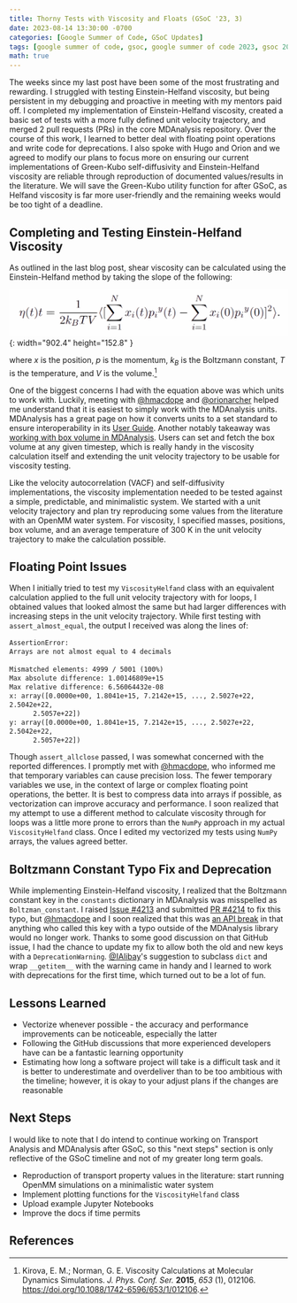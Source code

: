 ```yaml
---
title: Thorny Tests with Viscosity and Floats (GSoC '23, 3)
date: 2023-08-14 13:30:00 -0700
categories: [Google Summer of Code, GSoC Updates]
tags: [google summer of code, gsoc, google summer of code 2023, gsoc 2023, computer science, cs, python, numpy, scipy, computational research, molecular dynamics, mdanalysis, computational chemistry, biophysics, bioinformatics, biomolecular research, materials research, chemical engineering, physics, mathematics, math, mdakit, mdakits, viscosity, helfand, einstein, einstein-helfand, green-kubo]     # TAG names should always be lowercase
math: true
---
```


The weeks since my last post have been some of the most frustrating and rewarding. I struggled with testing Einstein-Helfand viscosity, but being persistent in my debugging and proactive in meeting with my mentors paid off. I completed my implementation of Einstein-Helfand viscosity, created a basic set of tests with a more fully defined unit velocity trajectory, and merged 2 pull requests (PRs) in the core MDAnalysis repository. Over the course of this work, I learned to better deal with floating point operations and write code for deprecations. I also spoke with Hugo and Orion and we agreed to modify our plans to focus more on ensuring our current implementations of Green-Kubo self-diffusivity and Einstein-Helfand viscosity are reliable through reproduction of documented values/results in the literature. We will save the Green-Kubo utility function for after GSoC, as Helfand viscosity is far more user-friendly and the remaining weeks would be too tight of a deadline.

## Completing and Testing Einstein-Helfand Viscosity

As outlined in the last blog post, shear viscosity can be calculated using the Einstein-Helfand method by taking the slope of the following:

![Viscosity Formula Einstein-Helfand](/assets/img/2023-07-25/viscosityHelfand.PNG){: width="902.4" height="152.8" }

where $x$ is the position, $p$ is the momentum, $k_B$ is the Boltzmann constant, $T$ is the temperature, and $V$ is the volume.[^1]

One of the biggest concerns I had with the equation above was which units to work with. Luckily, meeting with [@hmacdope](https://github.com/hmacdope) and [@orionarcher](https://github.com/orionarcher) helped me understand that it is easiest to simply work with the MDAnalysis units. MDAnalysis has a great page on how it converts units to a set standard to ensure interoperability in its [User Guide](https://userguide.mdanalysis.org/stable/units.html). Another notably takeaway was [working with box volume in MDAnalysis](https://docs.mdanalysis.org/stable/documentation_pages/transformations/boxdimensions.html). Users can set and fetch the box volume at any given timestep, which is really handy in the viscosity calculation itself and extending the unit velocity trajectory to be usable for viscosity testing.

Like the velocity autocorrelation (VACF) and self-diffusivity implementations, the viscosity implementation needed to be tested against a simple, predictable, and minimalistic system. We started with a unit velocity trajectory and plan try reproducing some values from the literature with an OpenMM water system. For viscosity, I specified masses, positions, box volume, and an average temperature of 300 K in the unit velocity trajectory to make the calculation possible.

## Floating Point Issues

When I initially tried to test my `ViscosityHelfand` class with an equivalent calculation applied to the full unit velocity trajectory with for loops, I obtained values that looked almost the same but had larger differences with increasing steps in the unit velocity trajectory. While first testing with `assert_almost_equal`, the output I received was along the lines of:

```
AssertionError: 
Arrays are not almost equal to 4 decimals

Mismatched elements: 4999 / 5001 (100%)
Max absolute difference: 1.00146809e+15
Max relative difference: 6.56064432e-08
x: array([0.0000e+00, 1.8041e+15, 7.2142e+15, ..., 2.5027e+22, 2.5042e+22,
      2.5057e+22])
y: array([0.0000e+00, 1.8041e+15, 7.2142e+15, ..., 2.5027e+22, 2.5042e+22,
      2.5057e+22])
```

Though `assert_allclose` passed, I was somewhat concerned with the reported differences. I promptly met with [@hmacdope](https://github.com/hmacdope), who informed me that temporary variables can cause precision loss. The fewer temporary variables we use, in the context of large or complex floating point operations, the better. It is best to compress data into arrays if possible, as vectorization can improve accuracy and performance. I soon realized that my attempt to use a different method to calculate viscosity through for loops was a little more prone to errors than the `NumPy` approach in my actual `ViscosityHelfand` class. Once I edited my vectorized my tests using `NumPy` arrays, the values agreed better.

## Boltzmann Constant Typo Fix and Deprecation

While implementing Einstein-Helfand viscosity, I realized that the Boltzmann constant key in the `constants` dictionary in MDAnalysis was misspelled as `Boltzman_constant`. I raised [Issue #4213](https://github.com/MDAnalysis/mdanalysis/issues/4213) and submitted [PR #4214](https://github.com/MDAnalysis/mdanalysis/pull/4214) to fix this typo, but [@hmacdope](https://github.com/hmacdope) and I soon realized that this was [an API break](https://github.com/MDAnalysis/mdanalysis/issues/4229) in that anything who called this key with a typo outside of the MDAnalysis library would no longer work. Thanks to some good discussion on that GitHub issue, I had the chance to update my fix to allow both the old and new keys with a `DeprecationWarning`. [@IAlibay](https://github.com/IAlibay)'s suggestion to subclass `dict` and wrap `__getitem__` with the warning came in handy and I learned to work with deprecations for the first time, which turned out to be a lot of fun.

## Lessons Learned

- Vectorize whenever possible - the accuracy and performance improvements can be noticeable, especially the latter
- Following the GitHub discussions that more experienced developers have can be a fantastic learning opportunity
- Estimating how long a software project will take is a difficult task and it is better to underestimate and overdeliver than to be too ambitious with the timeline; however, it is okay to your adjust plans if the changes are reasonable

## Next Steps

I would like to note that I do intend to continue working on Transport Analysis and MDAnalysis after GSoC, so this "next steps" section is only reflective of the GSoC timeline and not of my greater long term goals.
- Reproduction of transport property values in the literature: start running OpenMM simulations on a minimalistic water system
- Implement plotting functions for the `ViscosityHelfand` class
- Upload example Jupyter Notebooks
- Improve the docs if time permits

## References

[^1]: Kirova, E. M.; Norman, G. E. Viscosity Calculations at Molecular Dynamics Simulations. *J. Phys. Conf. Ser.* **2015**, *653* (1), 012106. https://doi.org/10.1088/1742-6596/653/1/012106.
